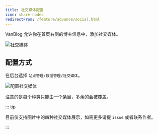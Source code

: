 ```yaml
---
title: 社交媒体配置
icon: share-nodes
redirectFrom: /feature/advance/social.html
---
```


VanBlog 允许你在首页右侧的博主信息中，添加社交媒体。

<!-- more -->

![社交媒体](https://pic.mereith.com/img/55d193df8bc0448f1d8f8e2dcb5624a9.clipboard-2022-08-15.png)

## 配置方式

在后台选择 `站点管理/数据管理/社交媒体`。

![配置社交媒体](https://pic.mereith.com/img/d1fa0ecacf79bb957efc6397be9d2222.clipboard-2022-08-15.png)

注意的是每个种类只能由一个条目，多余的会被覆盖。

::: tip

目前仅支持图片中的四种社交媒体展示，如需更多请提 `issue` 或者联系作者。

:::
